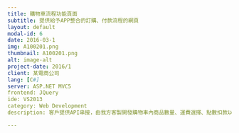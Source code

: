 ```yaml
---
title: 購物車流程功能頁面
subtitle: 提供給予APP整合的訂購、付款流程的網頁
layout: default
modal-id: 6
date: 2016-03-1
img: A100201.png
thumbnail: A100201.png
alt: image-alt
project-date: 2016/1 
client: 某電商公司
lang: [C#]
server: ASP.NET MVC5
frontend: JQuery
ide: VS2013
category: Web Development
description: 客戶提供API串接，由我方客製開發購物車內商品數量、運費選擇、點數扣款以及付款方式各項功能頁面，提供給予手機APP整合，包含ios與android版本。

---
```

